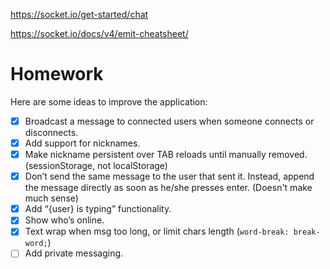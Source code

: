 https://socket.io/get-started/chat

https://socket.io/docs/v4/emit-cheatsheet/

# Homework

Here are some ideas to improve the application:

- [x] Broadcast a message to connected users when someone connects or disconnects.
- [x] Add support for nicknames.
- [x] Make nickname persistent over TAB reloads until manually removed. (sessionStorage, not localStorage)
- [x] Don’t send the same message to the user that sent it. Instead, append the message directly as soon as he/she presses enter. (Doesn't make much sense)
- [x] Add “{user} is typing” functionality.
- [x] Show who’s online.
- [x] Text wrap when msg too long, or limit chars length (`word-break: break-word;`)
- [ ] Add private messaging.
